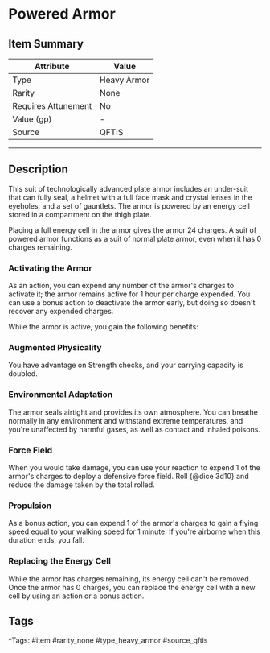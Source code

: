 # Powered Armor

## Item Summary

| Attribute            | Value                        |
|----------------------|------------------------------|
| Type                 | Heavy Armor |
| Rarity               | None             |
| Requires Attunement  | No                |
| Value (gp)           | -    |
| Source               | QFTIS |

---

## Description

This suit of technologically advanced plate armor includes an under-suit that can fully seal, a helmet with a full face mask and crystal lenses in the eyeholes, and a set of gauntlets. The armor is powered by an energy cell stored in a compartment on the thigh plate.

Placing a full energy cell in the armor gives the armor 24 charges. A suit of powered armor functions as a suit of normal plate armor, even when it has 0 charges remaining.

### Activating the Armor

As an action, you can expend any number of the armor's charges to activate it; the armor remains active for 1 hour per charge expended. You can use a bonus action to deactivate the armor early, but doing so doesn't recover any expended charges.

While the armor is active, you gain the following benefits:

### Augmented Physicality

You have advantage on Strength checks, and your carrying capacity is doubled.

### Environmental Adaptation

The armor seals airtight and provides its own atmosphere. You can breathe normally in any environment and withstand extreme temperatures, and you're unaffected by harmful gases, as well as contact and inhaled poisons.

### Force Field

When you would take damage, you can use your reaction to expend 1 of the armor's charges to deploy a defensive force field. Roll {@dice 3d10} and reduce the damage taken by the total rolled.

### Propulsion

As a bonus action, you can expend 1 of the armor's charges to gain a flying speed equal to your walking speed for 1 minute. If you're airborne when this duration ends, you fall.

### Replacing the Energy Cell

While the armor has charges remaining, its energy cell can't be removed. Once the armor has 0 charges, you can replace the energy cell with a new cell by using an action or a bonus action.

## Tags

^Tags: #item #rarity_none #type_heavy_armor #source_qftis
